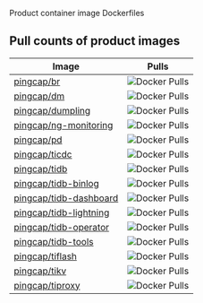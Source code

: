 Product container image Dockerfiles

## Pull counts of product images

| Image | Pulls |
|-------|-------|
| [pingcap/br](https://hub.docker.com/r/pingcap/br) | ![Docker Pulls](https://img.shields.io/docker/pulls/pingcap/br.svg) |
| [pingcap/dm](https://hub.docker.com/r/pingcap/dm) | ![Docker Pulls](https://img.shields.io/docker/pulls/pingcap/dm.svg) |
| [pingcap/dumpling](https://hub.docker.com/r/pingcap/dumpling) | ![Docker Pulls](https://img.shields.io/docker/pulls/pingcap/dumpling.svg) |
| [pingcap/ng-monitoring](https://hub.docker.com/r/pingcap/ng-monitoring) | ![Docker Pulls](https://img.shields.io/docker/pulls/pingcap/ng-monitoring.svg) |
| [pingcap/pd](https://hub.docker.com/r/pingcap/pd) | ![Docker Pulls](https://img.shields.io/docker/pulls/pingcap/pd.svg) |
| [pingcap/ticdc](https://hub.docker.com/r/pingcap/ticdc) | ![Docker Pulls](https://img.shields.io/docker/pulls/pingcap/ticdc.svg) |
| [pingcap/tidb](https://hub.docker.com/r/pingcap/tidb) | ![Docker Pulls](https://img.shields.io/docker/pulls/pingcap/tidb.svg) |
| [pingcap/tidb-binlog](https://hub.docker.com/r/pingcap/tidb-binlog) | ![Docker Pulls](https://img.shields.io/docker/pulls/pingcap/tidb-binlog.svg) |
| [pingcap/tidb-dashboard](https://hub.docker.com/r/pingcap/tidb-dashboard) | ![Docker Pulls](https://img.shields.io/docker/pulls/pingcap/tidb-dashboard.svg) |
| [pingcap/tidb-lightning](https://hub.docker.com/r/pingcap/tidb-lightning) | ![Docker Pulls](https://img.shields.io/docker/pulls/pingcap/tidb-lightning.svg) |
| [pingcap/tidb-operator](https://hub.docker.com/r/pingcap/tidb-operator) | ![Docker Pulls](https://img.shields.io/docker/pulls/pingcap/tidb-operator.svg) |
| [pingcap/tidb-tools](https://hub.docker.com/r/pingcap/tidb-tools) | ![Docker Pulls](https://img.shields.io/docker/pulls/pingcap/tidb-tools.svg) |
| [pingcap/tiflash](https://hub.docker.com/r/pingcap/tiflash) | ![Docker Pulls](https://img.shields.io/docker/pulls/pingcap/tiflash.svg) |
| [pingcap/tikv](https://hub.docker.com/r/pingcap/tikv) | ![Docker Pulls](https://img.shields.io/docker/pulls/pingcap/tikv.svg) |
| [pingcap/tiproxy](https://hub.docker.com/r/pingcap/tiproxy) | ![Docker Pulls](https://img.shields.io/docker/pulls/pingcap/tiproxy.svg) |
